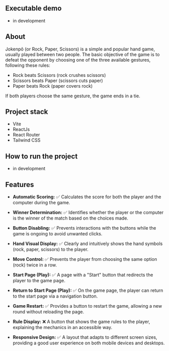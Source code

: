 ## Executable demo
- in development

## About
Jokenpô (or Rock, Paper, Scissors) is a simple and popular hand game, usually played between two people. The basic objective of the game is to defeat the opponent by choosing one of the three available gestures, following these rules:

- Rock beats Scissors (rock crushes scissors)
- Scissors beats Paper (scissors cuts paper)
- Paper beats Rock (paper covers rock)

If both players choose the same gesture, the game ends in a tie.

## Project stack
- Vite
- ReactJs
- React Router
- Tailwind CSS

## How to run the project
- in development

## Features
- **Automatic Scoring:** :white_check_mark:
Calculates the score for both the player and the computer during the game. 

- **Winner Determination:** :white_check_mark:
Identifies whether the player or the computer is the winner of the match based on the choices made. 
- **Button Disabling:** :white_check_mark:
Prevents interactions with the buttons while the game is ongoing to avoid unwanted clicks. 
- **Hand Visual Display:** :white_check_mark:
Clearly and intuitively shows the hand symbols (rock, paper, scissors) to the player. 
- **Move Control:** :white_check_mark:
Prevents the player from choosing the same option (rock) twice in a row. 
- **Start Page (Play):** :white_check_mark:
A page with a "Start" button that redirects the player to the game page. 
- **Return to Start Page (Play):** :white_check_mark:
On the game page, the player can return to the start page via a navigation button. 
- **Game Restart:** :white_check_mark:
Provides a button to restart the game, allowing a new round without reloading the page. 
- **Rule Display:** :x:
A button that shows the game rules to the player, explaining the mechanics in an accessible way. 
- **Responsive Design:** :white_check_mark:
A layout that adapts to different screen sizes, providing a good user experience on both mobile devices and desktops. 